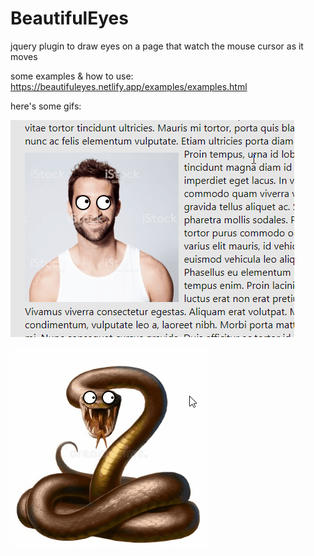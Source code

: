 # BeautifulEyes
jquery plugin to draw eyes on a page that watch the mouse cursor as it moves

some examples & how to use: https://beautifuleyes.netlify.app/examples/examples.html

here's some gifs:

![Example 1](examples/beautiful-eyes-example1.gif?raw=true "example 1")

![Example 2](examples/beautiful-eyes-example2.gif?raw=true "example 2")

